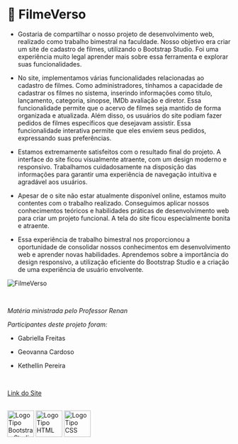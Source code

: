 # 🎥 FilmeVerso

- <p>Gostaria de compartilhar o nosso projeto de desenvolvimento web, realizado como trabalho bimestral na faculdade. Nosso objetivo era criar um site de cadastro de filmes, utilizando o Bootstrap Studio. Foi uma experiência muito legal aprender mais sobre essa ferramenta e explorar suas funcionalidades.</p>

- <p>No site, implementamos várias funcionalidades relacionadas ao cadastro de filmes. Como administradores, tínhamos a capacidade de cadastrar os filmes no sistema, inserindo informações como título, lançamento, categoria, sinopse, IMDb avaliação e diretor. Essa funcionalidade permite que o acervo de filmes seja mantido de forma organizada e atualizada. Além disso, os usuários do site podiam fazer pedidos de filmes específicos que desejavam assistir. Essa funcionalidade interativa permite que eles enviem seus pedidos, expressando suas preferências.</p>

- <p>Estamos extremamente satisfeitos com o resultado final do projeto. A interface do site ficou visualmente atraente, com um design moderno e responsivo. Trabalhamos cuidadosamente na disposição das informações para garantir uma experiência de navegação intuitiva e agradável aos usuários.</p>

- <p>Apesar de o site não estar atualmente disponível online, estamos muito contentes com o trabalho realizado. Conseguimos aplicar nossos conhecimentos teóricos e habilidades práticas de desenvolvimento web para criar um projeto funcional. A tela do site ficou especialmente bonita e atraente.</p>

- <p>Essa experiência de trabalho bimestral nos proporcionou a oportunidade de consolidar nossos conhecimentos em desenvolvimento web e aprender novas habilidades. Aprendemos sobre a importância do design responsivo, a utilização eficiente do Bootstrap Studio e a criação de uma experiência de usuário envolvente.</p>

![FilmeVerso](https://github.com/gsfgabi/FilmeVerso/assets/89532466/636ac374-1551-4262-9890-fc0a35c7d78b)

<br>
<p><i>Matéria ministrada pelo Professor Renan</i></p>
<p><i>Participantes deste projeto foram:</i></p>

- <p>Gabriella Freitas</p>

- <p>Geovanna Cardoso</p>

- <p>Kethellin Pereira</p>

<br>

<a href="">Link do Site</a>

<br>
<div>
  <img style="height:60px" src="https://avatars.githubusercontent.com/u/34513419?s=280&v=4" alt="LogoTipo Bootstrap Studio"/>
  <img style="height:60px" src="https://upload.wikimedia.org/wikipedia/commons/thumb/6/61/HTML5_logo_and_wordmark.svg/1200px-HTML5_logo_and_wordmark.svg.png"       
   alt="LogoTipo HTML"/>
  <img style="height:60px" src="https://cdn-icons-png.flaticon.com/512/5968/5968242.png" alt="LogoTipo CSS"/>
</div>

